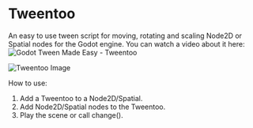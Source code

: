 # Tweentoo
An easy to use tween script for moving, rotating and scaling Node2D or Spatial nodes for the Godot engine.
You can watch a video about it here: ![Godot Tween Made Easy - Tweentoo](https://youtu.be/79pTFbRVaZI)

![Tweentoo Image](https://img.itch.zone/aW1hZ2UvMTEwMDExOC82MzQ0OTYwLnBuZw==/original/U4SfjI.png)

How to use:
1) Add a Tweentoo to a Node2D/Spatial.
2) Add Node2D/Spatial nodes to the Tweentoo.
3) Play the scene or call change().
